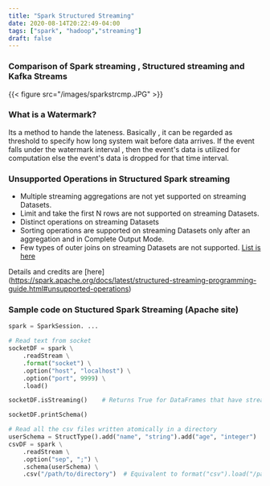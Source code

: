 ```yaml
---
title: "Spark Structured Streaming"
date: 2020-08-14T20:22:49-04:00
tags: ["spark", "hadoop","streaming"]
draft: false
---
```


### Comparison of Spark streaming , Structured streaming and Kafka Streams
{{< figure src="/images/sparkstrcmp.JPG" >}}


### What is a Watermark?
Its a method to hande the lateness. Basically , it can be regarded as threshold to specify how long system wait before data arrives. If the event falls under the watermark interval , then the event's data is utilized for computation else the event's data is dropped for that time interval.

###  Unsupported Operations in Structured Spark streaming

- Multiple streaming aggregations are not yet supported on streaming Datasets.
- Limit and take the first N rows are not supported on streaming Datasets.
- Distinct operations on streaming Datasets
- Sorting operations are supported on streaming Datasets only after an aggregation and in Complete Output Mode.
- Few types of outer joins on streaming Datasets are not supported. [List is here](https://spark.apache.org/docs/latest/structured-streaming-programming-guide.html#support-matrix-for-joins-in-streaming-queries)

Details and credits are [here] (https://spark.apache.org/docs/latest/structured-streaming-programming-guide.html#unsupported-operations)

### Sample code on Stuctured Spark Streaming (Apache site)

```python
spark = SparkSession. ...

# Read text from socket
socketDF = spark \
    .readStream \
    .format("socket") \
    .option("host", "localhost") \
    .option("port", 9999) \
    .load()

socketDF.isStreaming()    # Returns True for DataFrames that have streaming sources

socketDF.printSchema()

# Read all the csv files written atomically in a directory
userSchema = StructType().add("name", "string").add("age", "integer")
csvDF = spark \
    .readStream \
    .option("sep", ";") \
    .schema(userSchema) \
    .csv("/path/to/directory")  # Equivalent to format("csv").load("/path/to/directory")
```